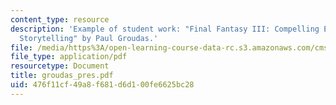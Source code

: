 ```yaml
---
content_type: resource
description: 'Example of student work: "Final Fantasy III: Compelling Environmental
  Storytelling" by Paul Groudas.'
file: /media/https%3A/open-learning-course-data-rc.s3.amazonaws.com/cms-600-videogame-theory-and-analysis-fall-2007/476f11cf49a8f681d6d100fe6625bc28_groudas_pres.pdf
file_type: application/pdf
resourcetype: Document
title: groudas_pres.pdf
uid: 476f11cf-49a8-f681-d6d1-00fe6625bc28
---
```

